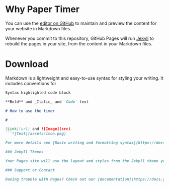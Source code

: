 # Why Paper Timer

You can use the [editor on GitHub](https://github.com/boan-anbo/paper-timer-public/edit/gh-pages/index.md) to maintain and preview the content for your website in Markdown files.

Whenever you commit to this repository, GitHub Pages will run [Jekyll](https://jekyllrb.com/) to rebuild the pages in your site, from the content in your Markdown files.

# Download

Markdown is a lightweight and easy-to-use syntax for styling your writing. It includes conventions for

```markdown
Syntax highlighted code block

**Bold** and _Italic_ and `Code` text

# How to use the timer

# 

[Link](url) and ![Image](src)
```![Test](assets/icon.png)

For more details see [Basic writing and formatting syntax](https://docs.github.com/en/github/writing-on-github/getting-started-with-writing-and-formatting-on-github/basic-writing-and-formatting-syntax).

### Jekyll Themes

Your Pages site will use the layout and styles from the Jekyll theme you have selected in your [repository settings](https://github.com/boan-anbo/paper-timer-public/settings/pages). The name of this theme is saved in the Jekyll `_config.yml` configuration file.

### Support or Contact

Having trouble with Pages? Check out our [documentation](https://docs.github.com/categories/github-pages-basics/) or [contact support](https://support.github.com/contact) and we’ll help you sort it out.
